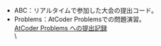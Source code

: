 - ABC：リアルタイムで参加した大会の提出コード。
- Problems：AtCoder Problemsでの問題演習。
\
[AtCoder Problems への提出記録](https://kenkoooo.com/atcoder/#/user/shokohs?userPageTab=Submissions)\
\
